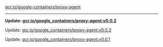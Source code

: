 [gcr.io/google-containers/proxy-agent](https://hub.docker.com/r/cruse/proxy-agent/tags/) 

----
**Update: [gcr.io/google_containers/proxy-agent:v0.0.2](https://hub.docker.com/r/cruse/proxy-agent/tags/)**

Update: [gcr.io/google_containers/proxy-agent:v0.0.2](https://hub.docker.com/r/cruse/proxy-agent/tags/)

Update: [gcr.io/google_containers/proxy-agent:v0.0.1](https://hub.docker.com/r/cruse/proxy-agent/tags/)

